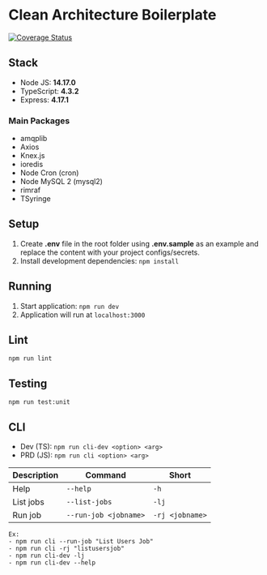 # Clean Architecture Boilerplate

[![Coverage Status](https://coveralls.io/repos/github/xXMauricioHXx/clean-architecture-boilerplate/badge.svg?branch=master)](https://coveralls.io/github/xXMauricioHXx/clean-architecture-boilerplate?branch=master)

## Stack

- Node JS: **14.17.0**
- TypeScript: **4.3.2**
- Express: **4.17.1**

### Main Packages

- amqplib
- Axios
- Knex.js
- ioredis
- Node Cron (cron)
- Node MySQL 2 (mysql2)
- rimraf
- TSyringe

## Setup

1. Create **.env** file in the root folder using **.env.sample** as an example and replace the content with your project configs/secrets.
2. Install development dependencies:
   `npm install`

## Running

1. Start application: `npm run dev`
2. Application will run at `localhost:3000`

## Lint

`npm run lint`

## Testing

`npm run test:unit`

## CLI

- Dev (TS): `npm run cli-dev <option> <arg>`
- PRD (JS): `npm run cli <option> <arg>`

| Description | Command               | Short           |
| ----------- | --------------------- | --------------- |
| Help        | `--help`              | `-h`            |
| List jobs   | `--list-jobs`         | `-lj`           |
| Run job     | `--run-job <jobname>` | `-rj <jobname>` |

```
Ex:
- npm run cli --run-job "List Users Job"
- npm run cli -rj "listusersjob"
- npm run cli-dev -lj
- npm run cli-dev --help
```
